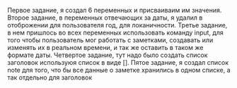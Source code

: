 Первое задание, я создал 6 переменных и присваиваим им значения.
Второе задание, в переменных отвечающих за даты, я удалил в отоброжении для пользователя год, для локаничности.
Третье задание, в нем пришлось во всех переменных использовать команду input, для того чтобы пользователь мог работать с заметками, создавать или изменять их в реальном времени, и так же оставить в таком же формате даты.
Четвертое задание, тут надо было создать список заголовок используюя список в виде [].
Пятое задание, я создал список note для того, что бы все данные о заметке хранились в одном списке, а так отдельно для заголовок

